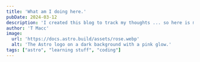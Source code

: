 ```yaml
---
title: 'What am I doing here.'
pubDate: 2024-03-12
description: 'I created this blog to track my thoughts ... so here is my first post.'
author: 'T Macc'
image:
  url: 'https://docs.astro.build/assets/rose.webp'
  alt: 'The Astro logo on a dark background with a pink glow.'
tags: ["astro", "learning stuff", "coding"]
---
```


